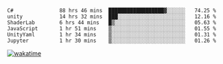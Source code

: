 <!--START_SECTION:waka-->

```text
C#               88 hrs 46 mins  ██████████████████▓░░░░░░   74.25 %
unity            14 hrs 32 mins  ███░░░░░░░░░░░░░░░░░░░░░░   12.16 %
ShaderLab        6 hrs 44 mins   █▒░░░░░░░░░░░░░░░░░░░░░░░   05.63 %
JavaScript       1 hr 51 mins    ▒░░░░░░░░░░░░░░░░░░░░░░░░   01.55 %
UnityYaml        1 hr 34 mins    ▒░░░░░░░░░░░░░░░░░░░░░░░░   01.31 %
Jupyter          1 hr 30 mins    ▒░░░░░░░░░░░░░░░░░░░░░░░░   01.26 %
```

<!--END_SECTION:waka-->
[![wakatime](https://wakatime.com/badge/user/6c2f442e-41b4-42e3-bc06-d5d8203ad1da.svg)](https://wakatime.com/@6c2f442e-41b4-42e3-bc06-d5d8203ad1da)
